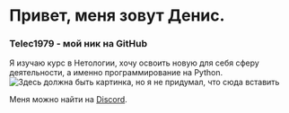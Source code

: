 # Привет, меня зовут Денис.
### Telec1979 - мой ник на GitHub 
Я изучаю курс в Нетологии, хочу освоить новую для себя сферу деятельности, а именно программирование на Python.
![Здесь должна быть картинка, но я не придумал, что сюда вставить]()

Меня можно найти на [Discord](https://discordapp.com/users/1020693884734558259/). 

